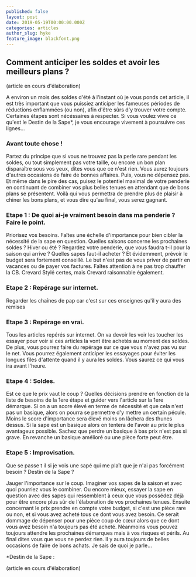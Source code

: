 ```yaml
---
published: false
layout: post
date: 2019-05-19T00:00:00.000Z
categories: articles
author_slug: hyke
feature_image: blackfont.png
---
```

## Comment anticiper les soldes et avoir les meilleurs plans ?

(article en cours d'élaboration)

A environ un mois des soldes d'été à l'instant où je vous ponds cet article, il est très important que vous puissiez anticiper les fameuses périodes de réductions enflammées (ou non), afin d'être sûrs d'y trouver votre compte. Certaines étapes sont nécéssaires à respecter. Si vous voulez vivre ce qu'est le Destin de la Sape*, je vous encourage vivement à poursuivre ces lignes...

### Avant toute chose !

Partez du principe que si vous ne trouvez pas la perle rare pendant les soldes, ou tout simplement pas votre taille, ou encore un bon plan disparaître sous vos yeux, dites vous que ce n'est rien. Vous aurez toujours d'autres occasions de faire de bonnes affaires. Puis, vous ne dépensez pas. Et même dans le pire des cas, puisez le potentiel maximal de votre penderie en continuant de combiner vos plus belles tenues en attendant que de bons plans se présentent. Voilà qui vous permettra de prendre plus de plaisir à chiner les bons plans, et vous dire qu'au final, vous serez gagnant. 

### Etape 1 : De quoi ai-je vraiment besoin dans ma penderie ? Faire le point.

Priorisez vos besoins. Faîtes une échelle d'importance pour bien cibler la nécessité de la sape en question. 
Quelles saisons concerne les prochaines soldes ? Hiver ou été ? Regardez votre penderie, que vous faudra t-il pour la saison qui arrive ? Quelles sapes faut-il acheter ? Et évidemment, prévoir le budget sera fortement conseillé. Le but n'est pas de vous priver de partir en vacances ou de payer vos factures. Faîtes attention à ne pas trop chauffer la CB. Crevard Stylé certes, mais Crevard raisonnable également. 

### Etape 2 : Repérage sur internet. 

Regarder les chaînes de pap car c'est sur ces enseignes qu'il y aura des remises 

### Etape 3 : Repérage en vrai. 

Tous les articles repérés sur internet. On va devoir les voir les toucher les essayer pour voir si ces articles la vont être achetés au moment des soldes. De plus, vous pourrez faire du repérage sur ce que vous n'avez pas vu sur le net. Vous pourrez également anticiper les essayages pour éviter les longues files d'attente quand il y aura les soldes. Vous saurez ce qui vous ira avant l'heure. 

### Etape 4 : Soldes. 

Est ce que le prix vaut le coup ? Quelles décisions prendre en fonction de la liste de besoins de la 1ere étape et guider vers l'article sur la 1ere démarque. 
Si on a un score élevé en terme de nécessité et que cela n'est pas un basique, alors on pourra se permettre d'y mettre un certain pécule. Moins le score d'importance sera élevé moins on lâchera des thunes dessus. Si la sape est un basique alors on tentera de l'avoir au prix le plus avantageux possible. Sachez que perdre un basique à bas prix n'est pas si grave. En revanche un basique amélioré ou une pièce forte peut être. 

### Etape 5 : Improvisation. 

Que se passe t il si je vois une sapé qui me plaît que je n'ai pas forcément besoin ? Destin de la Sape ? 

Jauger l'importance sur le coup. Imaginer vos sapes de la saison et avec quoi pourriez vous le combiner. Ou encore mieux, essayer la sape en question avec des sapes qui ressemblent à ceux que vous possédez déjà pour être encore plus sûr de l'élaboration de vos prochaines tenues. Ensuite concernant le prix prendre en compte votre budget, si c'est une pièce rare ou non, et si vous avez acheté tous ce dont vous avez besoin. Ce serait dommage de dépenser pour une pièce coup de cœur alors que ce dont vous avez besoin n'a toujours pas été acheté. Néanmoins vous pouvez toujours attendre les prochaines démarques mais à vos risques et périls. Au final dites vous que vous ne perdez rien. Il y aura toujours de belles occasions de faire de bons achats. Je sais de quoi je parle... 

*Destin de la Sape :

(article en cours d'élaboration)